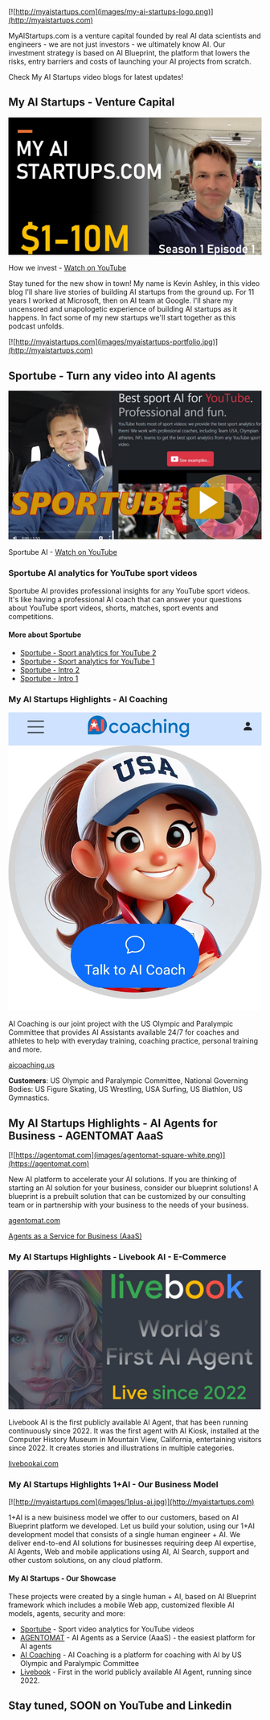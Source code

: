 [![http://myaistartups.com](images/my-ai-startups-logo.png)](http://myaistartups.com)

MyAIStartups.com is a venture capital founded by real AI data scientists and engineers - we are not just investors - we ultimately know AI. Our investment strategy is based on AI Blueprint, the platform that lowers the risks, entry barriers and costs of launching your AI projects from scratch.

Check My AI Startups video blogs for latest updates!

## My AI Startups - Venture Capital

[![My AI Startups - Our Startups Portfolio](images/myaistartups-s1e1.jpg)](https://youtu.be/YbPU1ZQO82k)

How we invest - [Watch on YouTube](https://youtu.be/YbPU1ZQO82k)

Stay tuned for the new show in town! My name is Kevin Ashley, in this video blog I'll share live stories of building AI startups from the ground up. For 11 years I worked at Microsoft, then on AI team at Google. I'll share my uncensored and unapologetic experience of building AI startups as it happens. In fact some of my new startups we'll start together as this podcast unfolds.

[![http://myaistartups.com](images/myaistartups-portfolio.jpg)](http://myaistartups.com)

## Sportube - Turn any video into AI agents

[![My AI Startups - Sportube AI for sport YouTube videos](images/sportube-ai-video.jpg)](https://youtu.be/3keuGaGksC4)

Sportube AI - [Watch on YouTube](https://youtu.be/3keuGaGksC4)

### Sportube AI analytics for YouTube sport videos

Sportube AI provides professional insights for any YouTube sport videos. It's like having a professional AI coach that can answer your questions about YouTube sport videos, shorts, matches, sport events and competitions. 

#### More about Sportube

* [Sportube - Sport analytics for YouTube 2](https://youtu.be/vUVNPBxdrdE)
* [Sportube - Sport analytics for YouTube 1](https://youtu.be/fJZriI9kFlI)
* [Sportube - Intro 2](https://youtu.be/xu1al7CEg_k)
* [Sportube - Intro 1](https://youtu.be/JRkqy7U6qkc)


### My AI Startups Highlights - AI Coaching

[![AI Coaching](images/ai-coaching-thumbnail.jpg)](https://aicoaching.us)

AI Coaching is our joint project with the US Olympic and Paralympic Committee that provides AI Assistants available 24/7 for coaches and athletes to help with everyday training, coaching practice, personal training and more. 

[aicoaching.us](https://aicoaching.us)

**Customers**: US Olympic and Paralympic Committee, National Governing Bodies: US Figure Skating, US Wrestling, USA Surfing, US Biathlon, US Gymnastics.

## My AI Startups Highlights - AI Agents for Business - AGENTOMAT AaaS

[![https://agentomat.com](images/agentomat-square-white.png)](https://agentomat.com)

New AI platform to accelerate your AI solutions. If you are thinking of starting an AI solution for your business, consider our blueprint solutions! A blueprint is a prebuilt solution that can be customized by our consulting team or in partnership with your business to the needs of your business. 

[agentomat.com](https://agentomat.com)

[Agents as a Service for Business (AaaS)](https://agentomat.com)

### My AI Startups Highlights - Livebook AI - E-Commerce

[![Livebook](images/livebookai.jpg)](https://livebookai.com)

Livebook AI is the first publicly available AI Agent, that has been running continuously since 2022. It was the first agent with AI Kiosk, installed at the Computer History Museum in Mountain View, California, entertaining visitors since 2022. It creates stories and illustrations in multiple categories.

[livebookai.com](https://livebookai.com)

### My AI Startups Highlights 1+AI - Our Business Model

[![http://myaistartups.com](images/1plus-ai.jpg)](http://myaistartups.com)

1+AI is a new buisiness model we offer to our customers, based on AI Blueprint platform we developed. Let us build your solution, using our 1+AI development model that consists of a single human engineer + AI. We deliver end-to-end AI solutions for businesses requiring deep AI expertise, AI Agents, Web and mobile applications using AI, AI Search, support and other custom solutions, on any cloud platform.

#### My AI Startups - Our Showcase

These projects were created by a single human + AI, based on AI Blueprint framework which includes a mobile Web app, customized flexible AI models, agents, security and more:

- [Sportube](https://sportubeai.com) - Sport video analytics for YouTube videos
- [AGENTOMAT](https://agentomat.com) - AI Agents as a Service (AaaS) - the easiest platform for AI agents
- [AI Coaching](https://aicoaching.us) - AI Coaching is a platform for coaching with AI by US Olympic and Paralympic Committee 
- [Livebook](https://livebookai.com) - First in the world publicly available AI Agent, running since 2022.

## Stay tuned, SOON on YouTube and Linkedin
